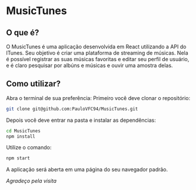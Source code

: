 # MusicTunes
## O que é?
O MusicTunes é uma aplicação desenvolvida em React utilizando a API do ITunes. Seu objetivo é criar uma plataforma de streaming de músicas. Nela é possível registrar as suas músicas favoritas e editar seu perfil de usuário, e é claro pesquisar por albúns e músicas e ouvir uma amostra delas.

## Como utilizar?
Abra o terminal de sua preferência:
Primeiro você deve clonar o repositório:
```sh
git clone git@github.com:PauloVFC94/MusicTunes.git
```

Depois você deve entrar na pasta e instalar as dependências:
```sh
cd MusicTunes
npm install
```

Utilize o comando:
```sh
npm start
```

A aplicação será aberta em uma página do seu navegador padrão.

_Agradeço pela visita_
